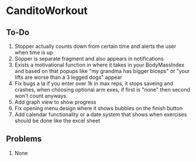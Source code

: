 # CanditoWorkout

## To-Do

1. Stopper actually counts down from certain time and alerts the user when time is up
2. Sopper is separate fragment and also appears in notifications
3. Exists a motivational function in where it takes in your BodyMassIndex and based on that popups like "my grandma has bigger biceps" or "your lifts are worse than a 3 legged dogs" appear
4. Fix bugs a la if you enter over 1k in max reps, it stops saveing and crashes, when choosing optional arm exes, if first is "none" then second won't count anyways.
5. Add graph view to show progress
6. Fix opening menu design where it shows bubbles on the finish button
7. Add calendar functionality or a date system that shows when exercises should be done like the excel sheet

## Problems
1. None
